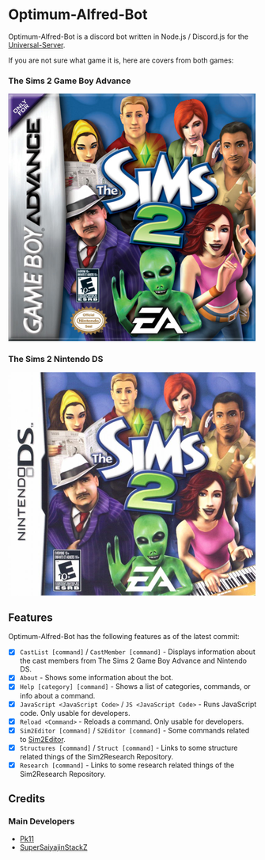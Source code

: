 # Optimum-Alfred-Bot

Optimum-Alfred-Bot is a discord bot written in Node.js / Discord.js for the [Universal-Server](https://universal-team.net/discord).


If you are not sure what game it is, here are covers from both games:

### The Sims 2 Game Boy Advance
![GBACover](https://github.com/Sim2Team/Optimum-Alfred-Bot/blob/main/resources/GBACover.png)

### The Sims 2 Nintendo DS
![NDSCover](https://github.com/Sim2Team/Optimum-Alfred-Bot/blob/main/resources/NDSCover.png)


## Features
Optimum-Alfred-Bot has the following features as of the latest commit:

- [x] `CastList [command]` / `CastMember [command]` - Displays information about the cast members from The Sims 2 Game Boy Advance and Nintendo DS.
- [x] `About` - Shows some information about the bot.
- [x] `Help [category] [command]` - Shows a list of categories, commands, or info about a command.
- [x] `JavaScript <JavaScript Code>` / `JS <JavaScript Code>` - Runs JavaScript code. Only usable for developers.
- [x] `Reload <Command>` - Reloads a command. Only usable for developers.
- [x] `Sim2Editor [command]` / `S2Editor [command]` - Some commands related to [Sim2Editor](https://sim2team.github.io/Sim2Editor/).
- [x] `Structures [command]` / `Struct [command]` - Links to some structure related things of the Sim2Research Repository.
- [x] `Research [command]` - Links to some research related things of the Sim2Research Repository.

## Credits
### Main Developers
- [Pk11](https://github.com/Epicpkmn11)
- [SuperSaiyajinStackZ](https://github.com/SuperSaiyajinStackZ)